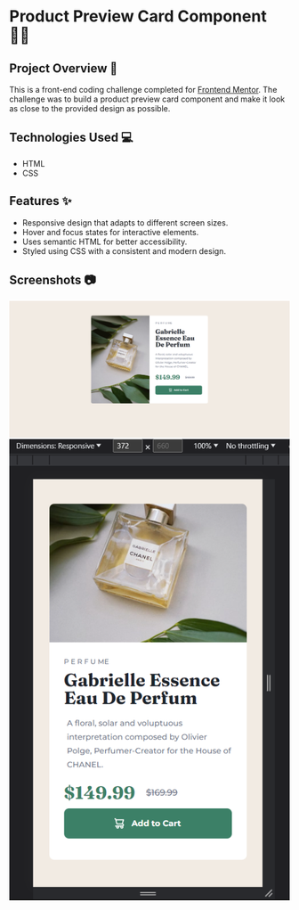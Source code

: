 # Product Preview Card Component 👨‍💻

## Project Overview 🌟

This is a front-end coding challenge completed for [Frontend Mentor](https://www.frontendmentor.io). The challenge was to build a product preview card component and make it look as close to the provided design as possible.

## Technologies Used 💻

- HTML
- CSS

## Features ✨

- Responsive design that adapts to different screen sizes.
- Hover and focus states for interactive elements.
- Uses semantic HTML for better accessibility.
- Styled using CSS with a consistent and modern design.

## Screenshots 📷
![desktop-design](./design/desktop-design-final.PNG)
![mobile-design](./design/mobile-design-final.PNG)